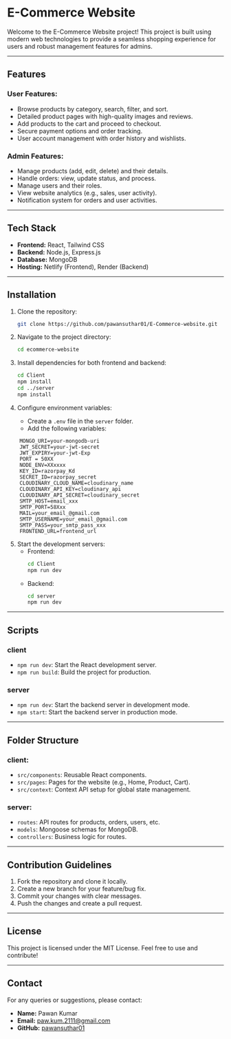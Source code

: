 # E-Commerce Website

Welcome to the E-Commerce Website project! This project is built using modern web technologies to provide a seamless shopping experience for users and robust management features for admins.

---

## Features

### User Features:

- Browse products by category, search, filter, and sort.
- Detailed product pages with high-quality images and reviews.
- Add products to the cart and proceed to checkout.
- Secure payment options and order tracking.
- User account management with order history and wishlists.

### Admin Features:

- Manage products (add, edit, delete) and their details.
- Handle orders: view, update status, and process.
- Manage users and their roles.
- View website analytics (e.g., sales, user activity).
- Notification system for orders and user activities.

---

## Tech Stack

- **Frontend:** React, Tailwind CSS
- **Backend:** Node.js, Express.js
- **Database:** MongoDB
- **Hosting:** Netlify (Frontend), Render (Backend)

---

## Installation

1.  Clone the repository:

    ```bash
    git clone https://github.com/pawansuthar01/E-Commerce-website.git
    ```

2.  Navigate to the project directory:

    ```bash
    cd ecommerce-website
    ```

3.  Install dependencies for both frontend and backend:

    ```bash
    cd Client
    npm install
    cd ../server
    npm install
    ```

4.  Configure environment variables:

    - Create a `.env` file in the `server` folder.
    - Add the following variables:

```env
    MONGO_URI=your-mongodb-uri
    JWT_SECRET=your-jwt-secret
    JWT_EXPIRY=your-jwt-Exp
    PORT = 50XX
    NODE_ENV=XXxxxx
    KEY_ID=razorpay_Kd
    SECRET_ID=razorpay_secret
    CLOUDINARY_CLOUD_NAME=cloudinary_name
    CLOUDINARY_API_KEY=cloudinary_api
    CLOUDINARY_API_SECRET=cloudinary_secret
    SMTP_HOST=email_xxx
    SMTP_PORT=58Xxx
    MAIL=your_email_@gmail.com
    SMTP_USERNAME=your_email_@gmail.com
    SMTP_PASS=your_smtp_pass_xxx
    FRONTEND_URL=frontend_url

```

5. Start the development servers:
   - Frontend:
     ```bash
     cd Client
     npm run dev
     ```
   - Backend:
     ```bash
     cd server
     npm run dev
     ```

---

## Scripts

### client

- `npm run dev`: Start the React development server.
- `npm run build`: Build the project for production.

### server

- `npm run dev`: Start the backend server in development mode.
- `npm start`: Start the backend server in production mode.

---

## Folder Structure

### client:

- `src/components`: Reusable React components.
- `src/pages`: Pages for the website (e.g., Home, Product, Cart).
- `src/context`: Context API setup for global state management.

### server:

- `routes`: API routes for products, orders, users, etc.
- `models`: Mongoose schemas for MongoDB.
- `controllers`: Business logic for routes.

---

## Contribution Guidelines

1. Fork the repository and clone it locally.
2. Create a new branch for your feature/bug fix.
3. Commit your changes with clear messages.
4. Push the changes and create a pull request.

---

## License

This project is licensed under the MIT License. Feel free to use and contribute!

---

## Contact

For any queries or suggestions, please contact:

- **Name:** Pawan Kumar
- **Email:** paw.kum.2111@gmail.com
- **GitHub:** [pawansuthar01](https://github.com/pawansuthar01)

```

```

